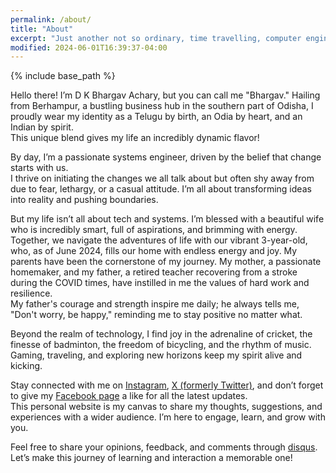 ```yaml
---
permalink: /about/
title: "About"
excerpt: "Just another not so ordinary, time travelling, computer engineer."
modified: 2024-06-01T16:39:37-04:00
---
```


{% include base_path %}

Hello there! I’m D K Bhargav Achary, but you can call me "Bhargav." Hailing from Berhampur, a bustling business hub in the southern part of Odisha, I proudly wear my identity as a Telugu by birth, an Odia by heart, and an Indian by spirit.  
This unique blend gives my life an incredibly dynamic flavor!

By day, I’m a passionate systems engineer, driven by the belief that change starts with us.  
I thrive on initiating the changes we all talk about but often shy away from due to fear, lethargy, or a casual attitude. I’m all about transforming ideas into reality and pushing boundaries.

But my life isn’t all about tech and systems. I’m blessed with a beautiful wife who is incredibly smart, full of aspirations, and brimming with energy. Together, we navigate the adventures of life with our vibrant 3-year-old, who, as of June 2024, fills our home with endless energy and joy. My parents have been the cornerstone of my journey. My mother, a passionate homemaker, and my father, a retired teacher recovering from a stroke during the COVID times, have instilled in me the values of hard work and resilience.  
My father's courage and strength inspire me daily; he always tells me, "Don't worry, be happy," reminding me to stay positive no matter what.

Beyond the realm of technology, I find joy in the adrenaline of cricket, the finesse of badminton, the freedom of bicycling, and the rhythm of music. Gaming, traveling, and exploring new horizons keep my spirit alive and kicking.

Stay connected with me on <a href="https://instagram.com/bhargav_achary/" target="_blank">Instagram</a>, <a href="https://twitter.com/bhargav_achary/" target="_blank">X (formerly Twitter)</a>, and don’t forget to give my <a href="https://facebook.com/BhargavAchary.github.io" target="_blank">Facebook page</a> a like for all the latest updates.  
This personal website is my canvas to share my thoughts, suggestions, and experiences with a wider audience. I’m here to engage, learn, and grow with you.

Feel free to share your opinions, feedback, and comments through <a href="https://disqus.com/home/forums/bhargavacharyin/" target="_blank">disqus</a>.  
Let’s make this journey of learning and interaction a memorable one!

